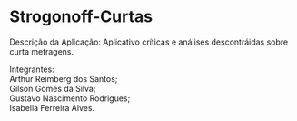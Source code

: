 # Strogonoff-Curtas
Descrição da Aplicação: Aplicativo críticas e análises descontráidas sobre curta metragens.  

Integrantes: <br>
Arthur Reimberg dos Santos;<br>
Gilson Gomes da Silva;<br>
Gustavo Nascimento Rodrigues;<br>
Isabella Ferreira Alves.<br> 
